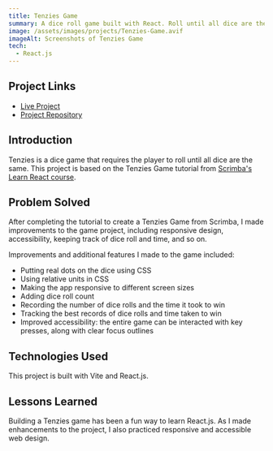 ```yaml
---
title: Tenzies Game
summary: A dice roll game built with React. Roll until all dice are the same.
image: /assets/images/projects/Tenzies-Game.avif
imageAlt: Screenshots of Tenzies Game
tech:
  - React.js
---
```


## Project Links
- [Live Project]( https://helenclx.github.io/Tenzies-Game/)
- [Project Repository](https://github.com/helenclx/Tenzies-Game)

## Introduction

Tenzies is a dice game that requires the player to roll until all dice are the same. This project is based on the Tenzies Game tutorial from [Scrimba's Learn React course](https://scrimba.com/learn/learnreact).

## Problem Solved

After completing the tutorial to create a Tenzies Game from Scrimba, I made improvements to the game project, including responsive design, accessibility, keeping track of dice roll and time, and so on.

Improvements and additional features I made to the game included:
- Putting real dots on the dice using CSS
- Using relative units in CSS
- Making the app responsive to different screen sizes
- Adding dice roll count
- Recording the number of dice rolls and the time it took to win
- Tracking the best records of dice rolls and time taken to win
- Improved accessibility: the entire game can be interacted with key presses, along with clear focus outlines

## Technologies Used

This project is built with Vite and React.js.

<!-- ## Challenges Faced

Eget mauris pharetra et ultrices. Molestie nunc non blandit massa enim nec. Ut tortor pretium viverra suspendisse potenti nullam ac tortor vitae. Nulla at volutpat diam ut venenatis. Volutpat ac tincidunt vitae semper quis lectus nulla at. -->

## Lessons Learned

Building a Tenzies game has been a fun way to learn React.js. As I made enhancements to the project, I also practiced responsive and accessible web design.